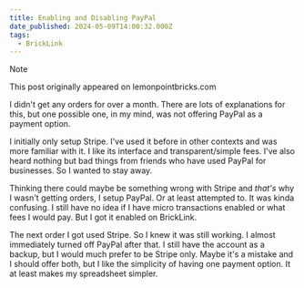 ```yaml
---
title: Enabling and Disabling PayPal
date_published: 2024-05-09T14:00:32.000Z
tags:
  - BrickLink
---
```


> [!NOTE]
> This post originally appeared on lemonpointbricks.com

I didn't get any orders for over a month. There are lots of explanations for this, but one possible one, in my mind, was not offering PayPal as a payment option.

I initially only setup Stripe. I've used it before in other contexts and was more familiar with it. I like its interface and transparent/simple fees. I've also heard nothing but bad things from friends who have used PayPal for businesses. So I wanted to stay away.

Thinking there could maybe be something wrong with Stripe and *that's* why I wasn't getting orders, I setup PayPal. Or at least attempted to. It was kinda confusing. I still have no idea if I have micro transactions enabled or what fees I would pay. But I got it enabled on BrickLink.

The next order I got used Stripe. So I knew it was still working. I almost immediately turned off PayPal after that. I still have the account as a backup, but I would much prefer to be Stripe only. Maybe it's a mistake and I should offer both, but I like the simplicity of having one payment option. It at least makes my spreadsheet simpler.

